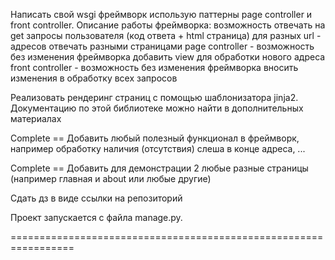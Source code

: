 Написать свой wsgi фреймворк использую паттерны page controller и front controller.
Описание работы фреймворка:
возможность отвечать на get запросы пользователя (код ответа + html страница)
для разных url - адресов отвечать разными страницами
page controller - возможность без изменения фреймворка добавить view для обработки нового адреса
front controller - возможность без изменения фреймворка вносить изменения в обработку всех запросов

Реализовать рендеринг страниц с помощью шаблонизатора jinja2. Документацию по этой библиотеке можно найти в дополнительных материалах

Complete == Добавить любый полезный функционал в фреймворк, например обработку наличия (отсутствия) слеша в конце адреса, ...

Complete == Добавить для демонстрации 2 любые разные страницы (например главная и about или любые другие)

Сдать дз в виде ссылки на репозиторий

Проект запускается с файла manage.py.

=================================================================

